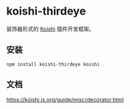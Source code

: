 # koishi-thirdeye

装饰器形式的 [Koishi](https://koishi.js.org) 插件开发框架。

## 安装

```shell
npm install koishi-thirdeye koishi
```

## 文档

https://koishi.js.org/guide/misc/decorator.html
